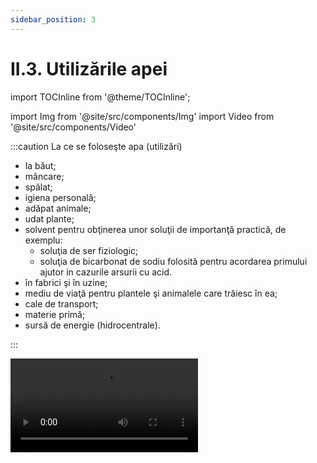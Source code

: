 ```yaml
---
sidebar_position: 3
---
```


# II.3. Utilizările apei



import TOCInline from '@theme/TOCInline';

<TOCInline toc={toc} />




import Img from '@site/src/components/Img'
import Video from '@site/src/components/Video'






:::caution La ce se foloseşte apa (utilizări)

- la băut;
- mâncare;
- spălat;
- igiena personală;
- adăpat animale;
- udat plante;
- solvent pentru obţinerea unor soluţii de importanţă practică, de exemplu: 
  - soluţia de ser fiziologic;
  - soluţia de bicarbonat de sodiu folosită pentru acordarea primului ajutor in cazurile arsurii cu acid.
- în fabrici şi în uzine;
- mediu de viaţă pentru plantele şi animalele care trăiesc în ea;
- cale de transport;
- materie primă;
- sursă de energie (hidrocentrale).




:::






<Video src="https://www.youtube.com/embed/1pMV0Kcb-yk" />


<br></br>




**Cum explicăm spălarea pe mâini și a rufelor**


Apa singură nu poate să îndepărteze murdăria de pe mâini sau rufe.
 
Săpunul (detergentul) scade forța de coeziune (de atragere) dintre moleculele de apă și micșorează particulele de murdărie cu grăsimi. Așa săpunul/detergentul îndepărtează murdăria de pe mâini/rufe și o împrăștie în apă, departe de obiectul spălat.


<br></br>
<br></br>





